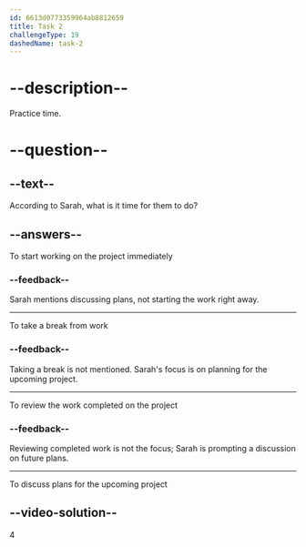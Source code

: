 ```yaml
---
id: 6613d0773359964ab8812659
title: Task 2
challengeType: 19
dashedName: task-2
---
```


<!--
AUDIO REFERENCE:
Sarah: Brian, it's time to discuss our plans for the upcoming project. What do you think we should do?
-->

# --description--

Practice time.

# --question--

## --text--

According to Sarah, what is it time for them to do?

## --answers--

To start working on the project immediately

### --feedback--

Sarah mentions discussing plans, not starting the work right away.

---

To take a break from work

### --feedback--

Taking a break is not mentioned. Sarah's focus is on planning for the upcoming project.

---

To review the work completed on the project

### --feedback--

Reviewing completed work is not the focus; Sarah is prompting a discussion on future plans.

---

To discuss plans for the upcoming project

## --video-solution--

4
